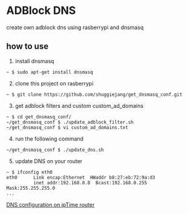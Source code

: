 # ADBlock DNS
create own adblock dns using rasberrypi and dnsmasq

## how to use
1. install dnsmasq
```
~ $ sudo apt-get install dnsmasq
```

2. clone this project on rasberrypi
```
~ $ git clone https://github.com/shuggiejang/get_dnsmasq_conf.git
```

3. get adblock filters and custom custom_ad_domains
```
~ $ cd get_dnsmasq_conf/
~/get_dnsmasq_conf $ ./update_adblock_filter.sh
~/get_dnsmasq_conf $ vi custom_ad_domains.txt
```

4. run the following command
```
~/get_dnsmasq_conf $ ./update_dns.sh
```

5. update DNS on your router
```
~ $ ifconfig eth0
eth0      Link encap:Ethernet  HWaddr b8:27:eb:72:9a:d3
          inet addr:192.168.0.8  Bcast:192.168.0.255  Mask:255.255.255.0
...
```
[DNS configuration on ipTime router](dns_config_on_iptime_router.png)